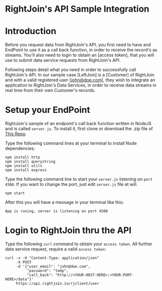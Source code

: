 # RightJoin's API Sample Integration

Introduction
============
Before you request data from RightJoin's API, you first need to have and EndPoint to use it as a call back function, in order to receive the record's as streams. You'll also need to login to obtain an [access token], that you will use to submit data service requests from RightJoin's API.

Following steps detail what you need in order to successfully call RightJoin's API. In our sample case [LeftJoin] is a [Customer] of RightJoin and with a valid registered user [john@doe.com], they wish to integrate an application to RightJoin's Data Services, in order to receive data streams in real time from their own Customer's records.

Setup your EndPoint
===================
RightJoin's sample of an endpoint's call back function written in NodeJS and is called `server.js`.
To install it, first clone or download the .zip file of [This Repo](https://github.com/rightjoinsdk/sample_endpoint).

Type the following command lines at your terminal to install Node dependencies:
```
npm install http
npm install querystring
npm install utils
npm install express
```

Type the following command line to start your `server.js` listening on `port 4500`. If you want to change the port, just edit `server.js` file at will.

```
npm start
```
After this you will have a message in your terminal like this:
```
App is runing, server is listening on port 4500
```

Login to RightJoin thru the API
===============================
Type the following `curl` command to obtain your `access token`. All further data service request, require a valid `access token`:

```
curl -v -H "Content-Type: application/json"
     -X POST
     -d '{"user_email": "john@doe.com",
          "password": "temp",
          "call_back": "http://<YOUR-HOST-HERE>:<YOUR-PORT-HERE>/data"}'
     https://api.rightjoin.io/rjclient/user
```

